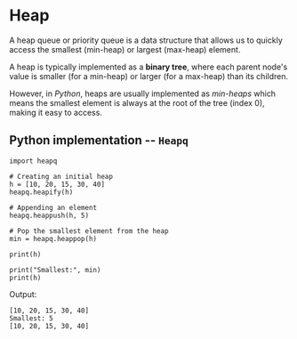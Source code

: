 # Heap

A heap queue or priority queue is a data structure that allows us to quickly access the smallest (min-heap) or largest (max-heap) element. 

A heap is typically implemented as a **binary tree**, where each parent node's value is smaller (for a min-heap) or larger (for a max-heap) than its children. 

However, in *Python*, heaps are usually implemented as *min-heaps* which means the smallest element is always at the root of the tree (index 0), making it easy to access.

## Python implementation -- `Heapq`

```
import heapq

# Creating an initial heap
h = [10, 20, 15, 30, 40]
heapq.heapify(h)

# Appending an element
heapq.heappush(h, 5)

# Pop the smallest element from the heap
min = heapq.heappop(h)

print(h)

print("Smallest:", min)
print(h)
```

Output:
```
[10, 20, 15, 30, 40]
Smallest: 5
[10, 20, 15, 30, 40]
```